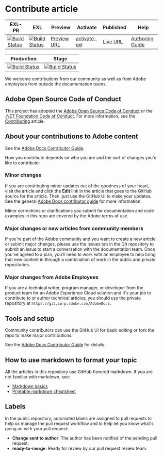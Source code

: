 # Contribute article

| EXL-PR | EXL | Preview | Activate | Published | Help |
|--- |--- |--- |--- |--- |--- |
| [![Build Status](https://docs.ci.corp.adobe.com/view/exl-pr/job/creative-cloud-enterprise.en_pr-exl/badge/icon)](https://docs.ci.corp.adobe.com/view/exl-pr/job/creative-cloud-enterprise.en_pr-exl/lastBuild/) | [![Build Status](https://docs.ci.corp.adobe.com/view/exl-pr/job/creative-cloud-enterprise.en_exl/lastBuild/badge/icon)](https://docs.ci.corp.adobe.com/view/exl-pr/job/creative-cloud-enterprise.en_exl/lastBuild/lastBuild) | [Preview URL](https://experienceleague.corp.adobe.com/docs/creative-cloud-enterprise/cce-learning-hub/overview.html?lang=en) | [activate-exl](https://docs.ci.corp.adobe.com/job/activate-exl/build/)| [Live URL](https://experienceleague.adobe.com/docs/creative-cloud-enterprise/cce-learning-hub/overview.html?lang=en) | [Authoring Guide](https://experienceleague.adobe.com/docs/authoring-guide-exl/using/home.html?lang=en) |

| Production | Stage |
|---|---|
| [![Build Status](https://docs.ci.corp.adobe.com/job/document-cloud-learn.en_production/badge/icon)](https://docs.ci.corp.adobe.com/job/document-cloud-learn.en_production/lastBuild) | [![Build Status](https://docs.ci.corp.adobe.com/job/document-cloud-learn.en_stage/badge/icon)](https://docs.ci.corp.adobe.com/job/document-cloud-learn.en_stage/lastBuild) |

<!--
|[Output Prod](https://docs.adobe.com/content/help/en/document-cloud-learn/tutorials/overview.html)|[Output Stg](https://docs-stg.corp.adobe.com/content/help/en/document-cloud-learn/tutorials/overview.html)|
-->

We welcome contributions from our community as well as from Adobe employees from outside the documentation teams. 

## Adobe Open Source Code of Conduct

This project has adopted the [Adobe Open Source Code of Conduct](code-of-conduct.md) or the [.NET Foundation Code of Conduct](https://dotnetfoundation.org/code-of-conduct). For more information, see the [Contributing](contributing.md) article.

## About your contributions to Adobe content

See the [Adobe Docs Contributor Guide](https://docs.adobe.com/content/help/en/contributor/contributor-guide/introduction.html). 

How you contribute depends on who you are and the sort of changes you'd like to contribute:

### Minor changes

If you are contributing minor updates out of the goodness of your heart, visit the article and click the **Edit** link in the article that goes to the GitHub source for the article. Then, just use the GitHub UI to make your updates. See the general [Adobe Docs contributor guide](https://docs.adobe.com/content/help/en/contributor/contributor-guide/introduction.html) for more information.

Minor corrections or clarifications you submit for documentation and code examples in this repo are covered by the Adobe terms of use.

### Major changes or new articles from community members

If you're part of the Adobe community and you want to create a new article or submit major changes, please use the Issues tab in the Git repository to submit an issue to start a conversation with the documentation team. Once you've agreed to a plan, you'll need to work with an employee to help bring that new content in through a combination of work in the public and private repositories.

<!--
If you submit a pull request with significant changes to documentation and code examples, you'll see a message in the pull request asking you to submit an online contribution license agreement (CLA). We need you to complete the online form before we can review your pull request.
-->

### Major changes from Adobe Employees

If you are a technical writer, program manager, or developer from the product team for an Adobe Experience Cloud solution and it's your job to contribute to or author technical articles, you should use the private repository at `https://git.corp.adobe.com/AdobeDocs`. 

<!--Employees from other parts of the Adobe world should use the public repo for minor updates.-->

## Tools and setup

Community contributors can use the GitHub UI for basic editing or fork the repo to make major contributions.

See the [Adobe Docs Contributor Guide](https://docs.adobe.com/content/help/en/contributor/contributor-guide/introduction.html) for details.

## How to use markdown to format your topic

All the articles in this repository use GitHub flavored markdown. If you are not familiar with markdown, see:

* [Markdown basics](https://help.github.com/articles/getting-started-with-writing-and-formatting-on-github/)
* [Printable markdown cheatsheet](https://guides.github.com/pdfs/markdown-cheatsheet-online.pdf)

## Labels

In the public repository, automated labels are assigned to pull requests to help us manage the pull request workflow and to help let you know what's going on with your pull request:

* **Change sent to author**: The author has been notified of the pending pull request.
* **ready-to-merge**: Ready for review by our pull request review team.
